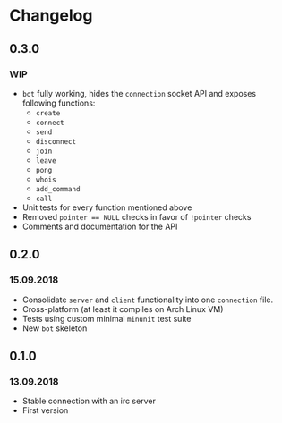 # Changelog

## 0.3.0
### WIP
* `bot` fully working, hides the `connection` socket API and exposes following functions:
    * `create`
    * `connect`
    * `send`
    * `disconnect`
    * `join`
    * `leave`
    * `pong`
    * `whois`
    * `add_command`
    * `call`
* Unit tests for every function mentioned above
* Removed `pointer == NULL` checks in favor of `!pointer` checks
* Comments and documentation for the API

## 0.2.0 
### 15.09.2018
* Consolidate `server` and `client` functionality into one `connection` file.
* Cross-platform (at least it compiles on Arch Linux VM)
* Tests using custom minimal `minunit` test suite
* New `bot` skeleton

## 0.1.0 
### 13.09.2018
* Stable connection with an irc server
* First version
